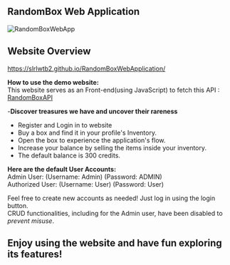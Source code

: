## RandomBox Web Application

![RandomBoxWebApp](https://lh3.googleusercontent.com/pw/AIL4fc9bXAF_Z5wG0_7bUvwqg7toI9-aUsvftxcynz2TZLfgf6vd0eU7Pv7NbtoLcgO3RBy120C_ezAmB8Iq7j8ZlYAyWZsqk1Bl94vxTJjQMZos2B1xWSujaycF1ZQnZFYFik24Htp8Fq_g4MfQq-IqCDpSnapZ5_kgt3ixGiH60GiWfExZFN52F6074kTQ40OGN3niiFwKawezyRwX1USlA-Fp4HhuMmTxpiidssgaHfICfKw9t2RP3VOnNbnSs_nroqf5gMwij03hovX_2QmRmQ2j4IMkNfcRBdyyLPR48mwNL5k5NtwK_6tK22CNaqaXt2NnSn7lusv--SvVKgOCkTjEh-7gFIInPq25oyxPW95v-Zq60reTsu3KL4b0UNDlhkDKCji3cS5aD92WO79XjCBtbe9CVB_OzV0Hj6U2cZYvp4IK_eKDVM5bS9iA4nzcMkgdy2EfQ-1Azu91RBs_4IMzgHbqqXHd97tuA_hvLc3cPaTc5ycBrwiY77TYCDuu7S1TkhQgMmutVwpQH1MxZsmMAFE86wKS5O9VXrlH7prjcWkoZhczt-92NfCQWsSDFE-oZK5ijywBpIbkKftArERSuTAKMnb8ZGNipDrLzdXJaJkc2BvFWKXvZ6-7WoA0NAgfg_Ax-b_7iPSAGECE_y3lOP0K-opuG3zemHLq9C_QL5ZwBJ8jJtIjRSwrwRTj7LPgAomzkYODf3pqjhjCpdD7cydH75FQvkAZDNkF9z4TSIDFD7dlWAiu-nmHOv97ZWJWm15quRUEvvaYFvJsZW_cv_GnFDeOyAllwDa6gRy0U5KDCE5uom8CQDDvy7u-IOOmUzda1M6D2J8U_b943-5rTDtfPQoghmQApnz90hm224670le8qXpvhcJJzkcLz5wB9zsG-ERQrtpZHuHr5g=w1079-h312-s-no?authuser=0)


**Website Overview**
-

https://slrlwtb2.github.io/RandomBoxWebApplication/

  
**How to use the demo website:**  
This website serves as an Front-end(using JavaScript) to fetch this API  : [RandomBoxAPI](https://github.com/slrlwtb2/RandomBoxAPI)

-**Discover treasures we have and uncover their rareness**  
- Register and Login in to website
- Buy a box and find it in your profile's Inventory.  
- Open the box to experience the application's flow.  
- Increase your balance by selling the items inside your inventory.
-  The default balance is 300 credits.  

**Here are the default User Accounts:**  
Admin User: (Username: Admin) (Password: ADMIN)  
Authorized User: (Username: User) (Password: User)  
  
Feel free to create new accounts as needed! Just log in using the login button.  
CRUD functionalities, including for the Admin user, have been disabled to *prevent misuse*.  
  

## Enjoy using the website and have fun exploring its features!
